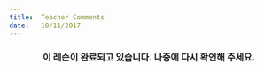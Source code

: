 ```yaml
---
title:  Teacher Comments
date:   18/11/2017
---
```


### <center>이 레슨이 완료되고 있습니다. 나중에 다시 확인해 주세요.</center>